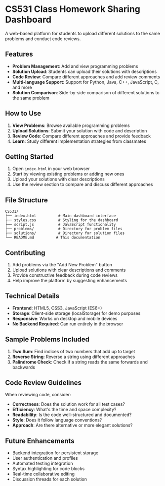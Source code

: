 # CS531 Class Homework Sharing Dashboard

A web-based platform for students to upload different solutions to the same problems and conduct code reviews.

## Features

- **Problem Management**: Add and view programming problems
- **Solution Upload**: Students can upload their solutions with descriptions
- **Code Review**: Compare different approaches and add review comments
- **Multi-language Support**: Support for Python, Java, C++, JavaScript, C, and more
- **Solution Comparison**: Side-by-side comparison of different solutions to the same problem

## How to Use

1. **View Problems**: Browse available programming problems
2. **Upload Solutions**: Submit your solution with code and description
3. **Review Code**: Compare different approaches and provide feedback
4. **Learn**: Study different implementation strategies from classmates

## Getting Started

1. Open `index.html` in your web browser
2. Start by viewing existing problems or adding new ones
3. Upload your solutions with clear descriptions
4. Use the review section to compare and discuss different approaches

## File Structure

```
CS531/
├── index.html          # Main dashboard interface
├── styles.css          # Styling for the dashboard
├── script.js           # JavaScript functionality
├── problems/           # Directory for problem files
├── solutions/          # Directory for solution files
└── README.md          # This documentation
```

## Contributing

1. Add problems via the "Add New Problem" button
2. Upload solutions with clear descriptions and comments
3. Provide constructive feedback during code reviews
4. Help improve the platform by suggesting enhancements

## Technical Details

- **Frontend**: HTML5, CSS3, JavaScript (ES6+)
- **Storage**: Client-side storage (localStorage) for demo purposes
- **Responsive**: Works on desktop and mobile devices
- **No Backend Required**: Can run entirely in the browser

## Sample Problems Included

1. **Two Sum**: Find indices of two numbers that add up to target
2. **Reverse String**: Reverse a string using different approaches
3. **Palindrome Check**: Check if a string reads the same forwards and backwards

## Code Review Guidelines

When reviewing code, consider:
- **Correctness**: Does the solution work for all test cases?
- **Efficiency**: What's the time and space complexity?
- **Readability**: Is the code well-structured and documented?
- **Style**: Does it follow language conventions?
- **Approach**: Are there alternative or more elegant solutions?

## Future Enhancements

- Backend integration for persistent storage
- User authentication and profiles
- Automated testing integration
- Syntax highlighting for code blocks
- Real-time collaborative editing
- Discussion threads for each solution
